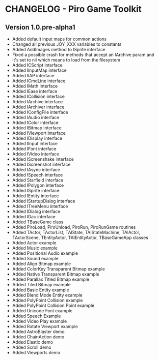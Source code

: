 # CHANGELOG - Piro Game Toolkit
## Version 1.0.pre-alpha1
- Added default input maps for common actions
- Changed all previous JOY_XXX variables to constants
- Added AddImages method to ISprite interface
- Fixed a possible crash for methods that accept an IArchive param and it's set to nil which means to load from the filesystem
- Added ICScript interface
- Added IInputMap interface
- Added IIAP interface
- Added ICmdLine interface
- Added IMath interface
- Added IEase interface
- Added ICollision interface
- Added IArchive interface
- Added IArchiver interface
- Added IConfigFile interface
- Added IAudio interface
- Added IColor interface
- Added IBitmap interface
- Added IViewport interface
- Added IDisplay interface
- Added IInput interface
- Added IFont interface
- Added IVideo interface
- Added IScreenshake interface
- Added IScreenshot interface
- Added IAsync interface
- Added ISpeech interface
- Added Starfield interface
- Added IPolygon interface
- Added ISprite interface
- Added IEntity interface
- Added IStartupDialog interface
- Added ITreeMenu interface
- Added IDialog interface
- Added IDac interface
- Added TBaseGame class
- Added PiroLoad, PiroUnload, PiroRun, PiroRunGame routines
- Added TActor, TActorList, TAIState, TAIStateMachine, TAIActor, TActorScene, TEntityActor, TAIEntityActor, TBaseGameApp classes
- Added Actor example
- Added Music example
- Added Positional Audio example
- Added Sound example
- Added Align Bitmap example
- Added ColorKey Transparent Bitmap example
- Added Native Transparent Bitmap example
- Added Parallax Titled Bitmap example
- Added Tiled Bitmap example
- Added Basic Entity example
- Added Blend Mode Entity example
- Added PolyPoint Collision example
- Added PolyPoint Collision Point example
- Added Unicode Font example
- Added Speech Example
- Added Video Play example
- Added Rotate Viewport example
- Added AstroBlaster demo
- Added ChainAction demo
- Added Elastic demo
- Added Scroll demo
- Added Viewports demo

